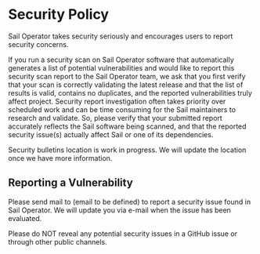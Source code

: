 # Security Policy
Sail Operator takes security seriously and encourages users to report security concerns.

If you run a security scan on Sail Operator software that automatically generates a list of potential vulnerabilities and would like to report this security scan report to the Sail Operator team, we ask that you first verify that your scan is correctly validating the latest release and that the list of results is valid, contains no duplicates, and the reported vulnerabilities truly affect project. Security report investigation often takes priority over scheduled work and can be time consuming for the Sail maintainers to research and validate. So, please verify that your submitted report accurately reflects the Sail software being scanned, and that the reported security issue(s) actually affect Sail or one of its dependencies.

Security bulletins location is work in progress. We will update the location once we have more information.

## Reporting a Vulnerability
Please send mail to (email to be defined) to report a security issue found in Sail Operator.  We will update you
via e-mail when the issue has been evaluated.

Please do NOT reveal any potential security issues in a GitHub issue or through other public channels.